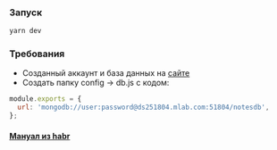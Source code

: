 ### Запуск

```js
yarn dev
```

### Требования

- Созданный аккаунт и база данных на [сайте](https://mlab.com/home)
- Создать папку config -> db.js с кодом:

```js
module.exports = {
  url: 'mongodb://user:password@ds251804.mlab.com:51804/notesdb',
};
```

#### [Мануал из habr](https://habr.com/company/ruvds/blog/321104/)
